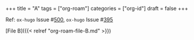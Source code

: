 +++
title = "A"
tags = ["org-roam"]
categories = ["org-id"]
draft = false
+++

Ref: `ox-hugo` Issue #[500](https://github.com/kaushalmodi/ox-hugo/issues/500), `ox-hugo` Issue #[395](https://github.com/kaushalmodi/ox-hugo/issues/395)

[File B]({{< relref "org-roam-file-B.md" >}})
